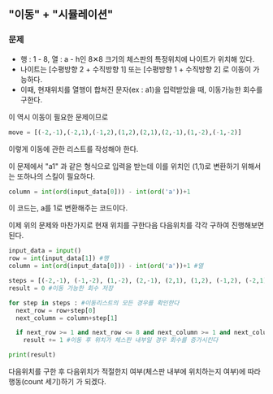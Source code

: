 ## "이동" + "시뮬레이션" 

### 문제
+ 행 : 1 - 8, 열 : a - h인 8✕8 크기의 체스판의 특정위치에 나이트가 위치해 있다.
+ 나이트는 [수평방향 2 + 수직방향 1] 또는 [수평방향 1 + 수직방향 2] 로 이동이 가능하다.
+ 이때, 현재위치를 열행이 합쳐진 문자(ex : a1)을 입력받았을 때, 이동가능한 회수를 구한다.

이 역시 이동이 필요한 문제이므로
```python
move = [(-2,-1),(-2,1),(-1,2),(1,2),(2,1),(2,-1),(1,-2),(-1,-2)]
```
이렇게 이동에 관한 리스트를 작성해야 한다.

이 문제에서 "a1" 과 같은 형식으로 입력을 받는데 이를 위치인 (1,1)로 변환하기 위해서는 또하나의 스킬이 필요하다.
```python
column = int(ord(input_data[0])) - int(ord('a'))+1
```
이 코드는, a를 1로 변환해주는 코드이다.

 

이제 위의 문제와 마찬가지로 현재 위치를 구한다음 다음위치를 각각 구하여 진행해보면 된다.
```python
input_data = input()
row = int(input_data[1]) #행
column = int(ord(input_data[0])) - int(ord('a'))+1 #열

steps = [(-2,-1), (-1,-2), (1,-2), (2,-1), (2,1), (1,2), (-1,2), (-2,1)]
result = 0 #이동 가능한 회수 저장

for step in steps : #이동리스트의 모든 경우를 확인한다
  next_row = row+step[0]
  next_column = column+step[1]

  if next_row >= 1 and next_row <= 8 and next_column >= 1 and next_column <= 8 :
    result += 1 #이동 후 위치가 체스판 내부일 경우 회수를 증가시킨다

print(result)
```

다음위치를 구한 후 다음위치가 적절한지 여부(체스판 내부에 위치하는지 여부)에 따라 행동(count 세기)하기 가 되겠다.
